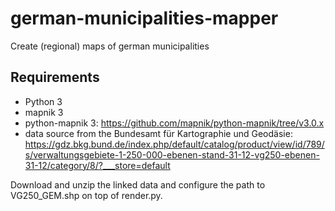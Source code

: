 # german-municipalities-mapper
Create (regional) maps of german municipalities

## Requirements
- Python 3
- mapnik 3
- python-mapnik 3: https://github.com/mapnik/python-mapnik/tree/v3.0.x
- data source from the Bundesamt für Kartographie und Geodäsie: https://gdz.bkg.bund.de/index.php/default/catalog/product/view/id/789/s/verwaltungsgebiete-1-250-000-ebenen-stand-31-12-vg250-ebenen-31-12/category/8/?___store=default

Download and unzip the linked data and configure the path to VG250_GEM.shp on top of render.py.

